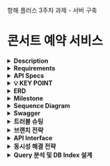 항해 플러스 3주차 과제 - 서버 구축

# 콘서트 예약 서비스

<details>
<summary><b>Description</b></summary>

- **콘서트 예약 서비스**를 구현해 봅니다.
- 대기열 시스템을 구축하고, 예약 서비스는 작업가능한 유저만 수행할 수 있도록 해야합니다.
- ~~사용자는 좌석예약 시에 미리 충전한 잔액을 이용합니다.~~
- 좌석 예약 요청시에, 결제가 이루어지지 않더라도 일정 시간동안 다른 유저가 해당 좌석에 접근할 수 없도록 합니다.
</details>

<details>
    <summary><b>Requirements</b></summary>

- 아래 5가지 API 를 구현합니다.
    - 유저 토큰 발급 API
    - 예약 가능 날짜 / 좌석 API
    - 좌석 예약 요청 API
    - 잔액 충전 / 조회 API
    - 결제 API
- 각 기능 및 제약사항에 대해 단위 테스트를 반드시 하나 이상 작성하도록 합니다.
- 다수의 인스턴스로 어플리케이션이 동작하더라도 기능에 문제가 없도록 작성하도록 합니다.
- 동시성 이슈를 고려하여 구현합니다.
- 대기열 개념을 고려해 구현합니다.
</details>

<details>
    <summary><b>API Specs</b></summary>
1️⃣ `**주요` 유저 대기열 토큰 기능**

- 서비스를 이용할 토큰을 발급받는 API를 작성합니다.
- 토큰은 유저의 UUID 와 해당 유저의 대기열을 관리할 수 있는 정보 ( 대기 순서 or 잔여 시간 등 ) 를 포함합니다.
- 이후 모든 API 는 위 토큰을 이용해 대기열 검증을 통과해야 이용 가능합니다.

> 기본적으로 클라이언트가 폴링으로 본인의 대기열을 확인한다고 가정하며, 다른 방안 또한 고려해보고 구현해 볼 수 있습니다.
> 

**2️⃣ `기본` 예약 가능 날짜 / 좌석 API**

- 예약가능한 날짜와 해당 날짜의 좌석을 조회하는 API 를 각각 작성합니다.
- 예약 가능한 날짜 목록을 조회할 수 있습니다.
- 날짜 정보를 입력받아 예약가능한 좌석정보를 조회할 수 있습니다.

> 좌석 정보는 1 ~ 50 까지의 좌석번호로 관리됩니다.
> 

3️⃣ `**주요` 좌석 예약 요청 API**

- 날짜와 좌석 정보를 입력받아 좌석을 예약 처리하는 API 를 작성합니다.
- 좌석 예약과 동시에 해당 좌석은 그 유저에게 약 5분간 임시 배정됩니다. ( 시간은 정책에 따라 자율적으로 정의합니다. )
- 배정 시간 내에 결제가 완료되지 않았다면 좌석에 대한 임시 배정은 해제되어야 합니다.
- 배정 시간 내에는 다른 사용자는 예약할 수 없어야 합니다.

4️⃣ `**기본`**  **잔액 충전 / 조회 API** ( 대기열 토큰 검증 x )

- 결제에 사용될 금액을 API 를 통해 충전하는 API 를 작성합니다.
- 사용자 식별자 및 충전할 금액을 받아 잔액을 충전합니다.
- 사용자 식별자를 통해 해당 사용자의 잔액을 조회합니다.

5️⃣ `**주요` 결제 API**

- 결제 처리하고 결제 내역을 생성하는 API 를 작성합니다.
- 결제가 완료되면 해당 좌석의 소유권을 유저에게 배정하고 대기열 토큰을 만료시킵니다.
</details>

<details>
    <summary><b>💡 KEY POINT</b></summary>

- 유저간 대기열을 요청 순서대로 정확하게 제공할 방법을 고민해 봅니다.
- 동시에 여러 사용자가 예약 요청을 했을 때, 좌석이 중복으로 배정 가능하지 않도록 합니다.
</details>

<details>
    <summary><b>ERD</b></summary>
    
![image](https://github.com/honinbo6355/hhplus-build-server-week-three/assets/29749722/cfdffede-c105-4db7-bcd8-07a147d122a5)

</details>

<details>
    <summary><b>Milestone</b></summary>

- 하루=8h, 8*5일=40h
1. dummy 데이터 생성 : 3h ( ~ 4월7일) 
2. 잔액 충전 API : 5h ( ~ 4월7일) <br/>
   2-1. API 구현 <br/>
   2-2. 유닛 테스트 <br/>
3. 잔액 조회 API : 4h ( ~ 4월8일) <br/>
   3-1. API 구현 <br/>
   3-2. 유닛 테스트 <br/>
4. 예약 가능 날짜 조회 API : 4h ( ~ 4월8일) <br/>
   4-1. API 구현 <br/>
   4-2. 유닛 테스트 <br/>
5. 예약 가능한 좌석 조회 API : 4h ( ~ 4월9일) <br/>
   5-1. API 구현 <br/>
   5-2. 유닛 테스트 <br/>
6. 좌석 예약 요청 API : 5h ( ~ 4월10일) <br/>
   6-1. API 구현 <br/>
   6-2. 유닛 테스트 <br/>
7. 결제 API : 5h ( ~ 4월11일) <br/>
   7-1. API 구현 <br/>
   7-2. 유닛 테스트 <br/>
8. 유저 토큰 발급 API : 12h ( ~ 4월12일) <br/>
   8-1. API 구현 <br/>
   8-2. 유닛 테스트 <br/>

=============== 다음 주차 =============== </br>
9. 좌석 임시 배정 5분 검증 Polling 구현 <br/> <br/>
10. 잔여 시간 검증 Polling 구현 <br/> <br/>
11. 토큰 유효성 체크 인터셉터 구현 <br/> <br/>
12. 통합테스트 <br/> <br/>
</details>

<details>
    <summary><b>Sequence Diagram</b></summary>

### 유저 토큰 발급
![image](https://github.com/honinbo6355/hhplus-build-server-week-three/assets/29749722/be43a603-ff2e-44c4-9a01-68dbe47de1ef)

### 유저 토큰 조회
![image](https://github.com/honinbo6355/hhplus-build-server-week-three/assets/29749722/640d697a-ecb7-45b8-aaa1-73efa0996bef)

### 예약 가능 날짜 조회
![image](https://github.com/honinbo6355/hhplus-build-server-week-three/assets/29749722/cf9a972e-26b6-4b24-a4c7-ca41b4e039d1)

### 예약 가능 좌석 조회
![image](https://github.com/honinbo6355/hhplus-build-server-week-three/assets/29749722/a3e0e445-56c6-44ca-8aa1-446ebc0597cf)

### 좌석 예약 요청
![image](https://github.com/honinbo6355/hhplus-build-server-week-three/assets/29749722/1f503db0-36c5-45ac-868f-d4fd8f41b13c)

### 잔액 충전
![image](https://github.com/honinbo6355/hhplus-build-server-week-three/assets/29749722/300e6f19-0942-4c32-89cb-a9320770e7b6)

### 잔액 조회
![image](https://github.com/honinbo6355/hhplus-build-server-week-three/assets/29749722/5f1037ae-0973-4435-86f3-00536e2a7abd)

### 결제
![image](https://github.com/honinbo6355/hhplus-build-server-week-three/assets/29749722/9f38d5ec-1e17-475b-965a-f078ac952ef6)
</details>

<details>
    <summary><b>Swagger</b></summary>
    
![image](https://github.com/honinbo6355/hhplus-build-server-week-three/assets/29749722/1747b6af-93d0-41a6-8998-2288b8394ee8)

</details>

<details>
    <summary><b>트러블 슈팅</b></summary>

- 각각의 콘서트에 대한 좌석 정보를 갯수만큼 row를 생성하는 방식이 비효율적이라고 생각했습니다.
  - 해결 : 예약 테이블에 콘서트 상세 아이디와 좌석 아이디 컬럼을 관리하게했고, 예약 가능한 좌석 조회시에는 (전체 좌석 - 예약되어있는 좌석) 과정을 통해 예약 가능한 좌석들을 추출할 수 있었습니다.
- 한 좌석에 대해 동시에 예약 요청이 들어올 경우 동시성 해결하는 방법에 대해 고민했습니다.
  - 해결 : 예약 테이블에 콘서트 상세 아이디와 좌석 아이디를 유니크키로 생성해 중복 예약이 불가능하도록 처리했습니다.
- 토큰과 대기열 테이블을 하나로 관리하는 경우 진입 여부 조회시 동시성 이슈가 발생할거라고 판단했습니다.
  - 해결 : 토큰 테이블(사이트 진입 가능 유저)와 대기열 테이블(대기 중인 유저)를 분리했습니다. 그리고 Polling 작업을 통해 토큰 여유공간에 따라 대기 중인 유저들을 토큰 테이블로 옮기는 프로세스로 처리했습니다.
</details>

<details>
    <summary><b>브랜치 전략</b></summary>

- dev : 개발자가 자유롭게 테스트할 수 있는 개발 환경
- stage : prod 배포전 테스트해볼 수 있는 환경
- prod : 운영 환경
</details>

<details>
    <summary><b>API Interface</b></summary>

### 유저 토큰 발급 API

**POST /api/users/token**
- request body
```
{
    "userId": 1
}
```

- response body
```
{
    "result": {
        "token": "550e8400-e29b-41d4-a716-446655440000" // or null(대기열에 추가된경우)
    },
    "error": null
}
```

### 유저 토큰 조회 API

**GET /api/users/{userId}/token**

- response body
```
{
    "result": {
        "rank": 15, // or null(발급된경우)
        "token": "550e8400-e29b-41d4-a716-446655440000", // or null(대기열에 추가된경우)
        "status": "WAITING" // WAITING이면 대기, IN_PROGRESS면 진입, FINISHED면 만료
    },
    "error": null
}
```

### 예약 가능 날짜 조회 API

**GET /api/concert/{concertId}/date**

- request header
   
```
token="550e8400-e29b-41d4-a716-446655440000",
```


- response body
```
{
    "result": {
        "concertName": "아이유 콘서트",
        "concertInfos": [
            {
                "concertDetailId": 1,
                "startsAt": "2024-03-01 11:30:00"
            },
            {
                "concertDetailId": 2,
                "startsAt": "2024-03-12 14:30:00"
            },
            {
                "concertDetailId": 3,
                "startsAt": "2024-03-17 17:30:00"
            }
         ]
    },
    "error": null
}
```

### 예약 가능한 좌석 조회 API

**GET /api/concert/{concertDetailId}/seat**

- request header

```
token="550e8400-e29b-41d4-a716-446655440000",
```

- response body
```
{
    "result": [1, 2, 3],
    "error": null
}
```

### 좌석 예약 요청 API

**POST /api/reservations**

- request header
   
```
token="550e8400-e29b-41d4-a716-446655440000",
```

- request body
```
{
    "concertDetailId": 1,
    "userId": 1,
    "seatId": 1
}
```

- response body
```
{
    "result": "SUCCESS",
    "error": null
}
```

### 잔액 충전 API

**PATCH /api/users/point**

- request body
```
{
    "userId": 1,
    "point": 5000
}
```

- response body
```
{
    "result": "SUCCESS",
    "error": null
}
```

### 잔액 조회 API

**GET /api/users/{userId}/point**

- response body
```
{
    "result": {
        "userId": 1,
        "point": 5000
    },
    "error": null
}
```

### 결제 API

**POST /api/payment**

- request header
   
```
token="550e8400-e29b-41d4-a716-446655440000",
```

- request body
```
{
    "reservationId": 1,
    "userId": 1,
    "point": 5000
}
```

- response body
```
{
    "result": "SUCCESS",
    "error": null
}
```
</details>

<details>
    <summary><b>동시성 해결 전략</b></summary>

- 해결 전략 종류
  - 비관적 락
     - 트랜잭션의 충돌이 빈번하다고 판단되는 경우에 주로 사용한다. 레코드에 락을 걸어서 여러 트랜잭션이 동시에 접근하는 것을 방지할 수 있다.
       데이터 정합성을 보장할 수 있지만 성능이 떨어지는 문제가 있다. 그리고 대기 상태가 길어지면 데드락에 빠질 위험이 있다.
  - 낙관적 락
     - 비관적 락에 비해 상대적으로 충돌이 적다고 판단될 경우 사용할 수 있다. DB에 직접 Lock을 거는 방식이 아니기 때문에 성능에는 유리할 수 있다.
       그렇지만 충돌이 발생할 경우 재시도 로직을 어플리케이션 계층에 직접 추가해야 한다. 그리고 무한정 재시도를 시도할 경우 무한 루프에 빠질 위험이 있고
       재시도 횟수를 정하는 것도 유의해야 한다.
  - redis 분산락
     - redis의 싱글 스레드의 특징을 이용하는 전략이다. 다수의 트랜잭션이 동시에 접근하더라도 순차적으로 처리하기 때문에 동시성 문제를 막을 수 있다.
       그리고 DB까지 접근하는 것을 애초에 막을 수 있기 때문에 성능에도 유리하다. 하지만 레디스 서버를 구축해야 되는 수고로움이 필요하고 혹여나 레디스 서버가
       장애가 생길 경우 전체 시스템에 문제가 발생할 수 있다.
  - kafka
     - Queue 구조이기 때문에 순차적으로 처리가 가능하다. 그리고 DB 락과 redis 분산락을 사용하지 않아도 되니 성능에도 유리할 수 있다. 그렇지만 단점도 존재한다.
       컨슈머가 1대일 경우는 문제없지만 여러대가 추가될 경우 동시성 문제를 어떻게 해결해야할지 고민이 필요하다. 그리고 러닝커브가 꽤 존재한다.
       DB 락이나 redis 분산락으로 처리해보고 더 이상 견딜 수 없는 트래픽일 경우 kafka를 추가로 도입해보는게 베스트인 것 같다.
       
- 동시성 처리 케이스1 : 유저 포인트 잔액
   - 해결 방법 : DB 낙관적 락
   - 이유 : 유저 포인트에서 동시성 문제가 발생하는 경우는 멀티 디바이스에서 충전과 사용을 동시에 진행할 때이다. 이러한 경우는 극히 드물다고 생각되기 때문에
           낙관적 락을 활용해 처리하는게 효과적일 것 같다.
- 동시성 처리 케이스2 : 좌석 예약
   - 해결 방법 : redis 분산락
   - 이유 : 현재 상태에서는 unique key를 활용해서 동시성을 제어하고 있다. DB에서 예외를 발생시키는 것보다 redis에서 락을 잡아서 처리하는게 성능적으로
           나을거라고 판단했다.
</details>

<details>
    <summary><b>Query 분석 및 DB Index 설계</b></summary>

- slow query 예상 시나리오 : DB Index 성능 분석을 위해 극단적인 상황을 가정하였다. 토큰 발급 요청이 500만건이 발생했을경우, 토큰 조회시 내 대기순서가 몇번인지 조회하는 쿼리에서 slow query가 발생할거라고 판단했다.
- Index 추가 시도 : reservation_queue 테이블에는 유저 1명당 하나의 고유한 대기열을 가질 수 있다. 카디널리티가 높은 컬럼을 인덱스로 생성하면 효과를 극대화 할 수 있다고 판단했고, user_id를 unique_key로 생성했다.
- 성능 테스트 내용
   - 실행 쿼리
      ```sql
      select count(*) from test.reservation_queue where status = 'WAITING' and updated_at < (select updated_at from test.reservation_queue where user_id = 15)
      ```
   - 인덱스 추가 전 결과
       <img width="210" alt="image" src="https://github.com/honinbo6355/hhplus-build-server-week-three/assets/29749722/f7dee556-b167-4c0b-bdcd-241f3eacf1fc">
   - 인덱스 추가한 쿼리
       ```sql
       ALTER TABLE test.reservation_queue ADD CONSTRAINT reservation_queue_user_id_uk UNIQUE(user_id);
       ```
</details>
